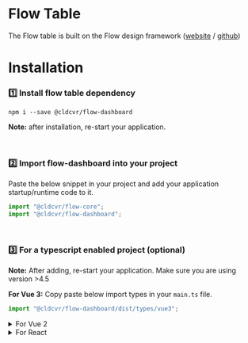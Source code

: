 # Flow Table

The Flow table is built on the Flow design framework ([website](https://flow.cldcvr.com/) / [github](https://github.com/cldcvr/flow-core))

# Installation

### 1️⃣ Install flow table dependency

```
npm i --save @cldcvr/flow-dashboard
```

**Note:** after installation, re-start your application.

<br>

### 2️⃣ Import flow-dashboard into your project

Paste the below snippet in your project and add your application startup/runtime code to it.

```javascript
import "@cldcvr/flow-core";
import "@cldcvr/flow-dashboard";
```

<br>

### 3️⃣ For a typescript enabled project (optional)

**Note:** After adding, re-start your application. Make sure you are using version >4.5

**For Vue 3:**
Copy paste below import types in your `main.ts` file.

```Javascript
import "@cldcvr/flow-dashboard/dist/types/vue3";
```

<details>
<summary>For Vue 2</summary>

Copy paste below import types in your `main.ts` file.

```Javascript
import "@cldcvr/flow-dashboard/dist/types/vue2";
```

</details>

<details>
<summary>For React</summary>

**React**: Include react type in `tsconfig.json` file like below.

```json
"include": ["src", "./node_modules/@cldcvr/flow-dashboard/dist/types/react.ts"]
```

</details>
<br>
